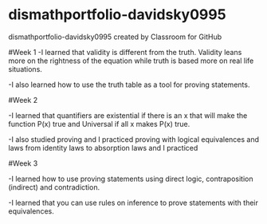 # dismathportfolio-davidsky0995
dismathportfolio-davidsky0995 created by Classroom for GitHub

#Week 1
-I learned that validity is different from the truth. Validity leans more on the rightness of the equation while truth is based
more on real life situations.

-I also learned how to use the truth table as a tool for proving statements.

#Week 2

-I learned that quantifiers are existential if there is an x that will make the function P(x) true and Universal if all x makes P(x) true.

-I also studied proving and I practiced proving with logical equivalences and laws from identity laws to absorption laws and I practiced  

#Week 3

-I learned how to use proving statements using direct logic, contraposition (indirect) and contradiction. 

-I learned that you can use rules on inference to prove statements with their equivalences.
